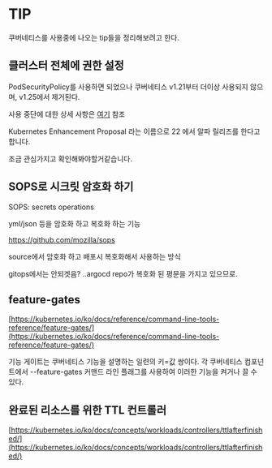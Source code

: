 # TIP

쿠버네티스를 사용중에 나오는 tip들을 정리해보려고 한다.

## 클러스터 전체에 권한 설정

PodSecurityPolicy를 사용하면 되었으나 쿠버네티스 v1.21부터 더이상 사용되지 않으며, v1.25에서 제거된다.

사용 중단에 대한 상세 사항은 [여기](https://kubernetes.io/blog/2021/04/06/podsecuritypolicy-deprecation-past-present-and-future/) 참조

Kubernetes Enhancement Proposal 라는 이름으로 22 에서 알파 릴리즈를 한다고 합니다.

조금 관심가지고 확인해봐야할거같습니다.

## SOPS로 시크릿 암호화 하기

SOPS: secrets operations

yml/json 등을 암호화 하고 복호화 하는 기능

<https://github.com/mozilla/sops>

source에서 암호화 하고 배포시 복호화해서 사용하는 방식

gitops에서는 안되겟음? ..argocd repo가 복호화 된 평문을 가지고 있으므로.

## feature-gates

[https://kubernetes.io/ko/docs/reference/command-line-tools-reference/feature-gates/](https://kubernetes.io/ko/docs/reference/command-line-tools-reference/feature-gates/)

기능 게이트는 쿠버네티스 기능을 설명하는 일련의 키=값 쌍이다. 각 쿠버네티스 컴포넌트에서 --feature-gates 커맨드 라인 플래그를 사용하여 이러한 기능을 켜거나 끌 수 있다.

## 완료된 리소스를 위한 TTL 컨트롤러

[https://kubernetes.io/ko/docs/concepts/workloads/controllers/ttlafterfinished/](https://kubernetes.io/ko/docs/concepts/workloads/controllers/ttlafterfinished/)
